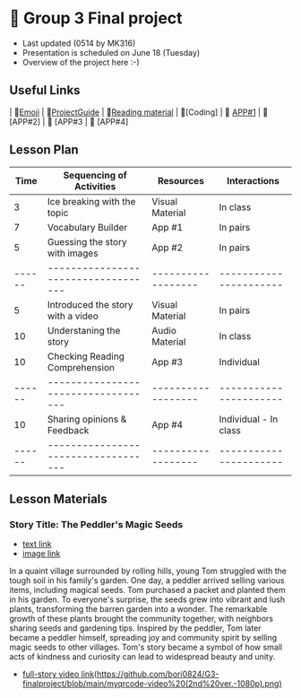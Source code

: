 # 📙 Group 3 Final project 
+ Last updated (0514 by MK316)
+ Presentation is scheduled on June 18 (Tuesday)
+ Overview of the project here :-)

## Useful Links
| 🔸[Emoji](https://gist.github.com/rxaviers/7360908) | 🔸[ProjectGuide](https://github.com/MK316/Spring2024/blob/main/DLTESOL/project/README.md) | 🔸[Reading material](https://raw.githubusercontent.com/MK316/Spring2024/main/DLTESOL/project/story03.txt) | 🔸[Coding] | 🔸 [APP#1](https://bori0824-ImageUnscrambling.hf.space)  | 🔸 [APP#2] | 🔸 [APP#3 | 🔸 [APP#4]

## Lesson Plan

|  Time |     Sequencing of Activities      |    Resources     |      Interactions     |
|-------|-----------------------------------|------------------| ----------------------|
|   3   |    Ice breaking with the topic    | Visual Material  |        In class       |
|   7   |        Vocabulary Builder         |       App #1     |        In pairs       |     
|   5   |  Guessing the story with images   |       App #2     |        In pairs       |  
|------ |-----------------------------------|------------------| ----------------------|   
|   5   | Introduced the story with a video | Visual Material  |        In pairs       |
|  10   |       Understaning the story      |  Audio Material  |        In class       |     
|  10   |  Checking Reading Comprehension   |       App #3     |       Individual      | 
|------ |-----------------------------------|------------------| ----------------------|   
|  10   |   Sharing opinions & Feedback     |       App #4     | Individual - In class |     
|------ |-----------------------------------|------------------| ----------------------| 

## Lesson Materials

### Story Title: The Peddler's Magic Seeds 
+ [text link](https://raw.githubusercontent.com/MK316/Spring2024/main/DLTESOL/project/story03.txt)
+ [image link](https://github.com/MK316/Spring2024/blob/main/DLTESOL/project/Story03.png) 

**<Synopsis>**
In a quaint village surrounded by rolling hills, young Tom struggled with the tough soil in his family's garden. One day, a peddler arrived selling various items, including magical seeds. Tom purchased a packet and planted them in his garden. To everyone's surprise, the seeds grew into vibrant and lush plants, transforming the barren garden into a wonder. The remarkable growth of these plants brought the community together, with neighbors sharing seeds and gardening tips. Inspired by the peddler, Tom later became a peddler himself, spreading joy and community spirit by selling magic seeds to other villages. Tom's story became a symbol of how small acts of kindness and curiosity can lead to widespread beauty and unity.
+ [full-story video link]( https://ai.invideo.io/watch/O5Q4fOeVnoH )(https://github.com/bori0824/G3-finalproject/blob/main/myqrcode-video%20(2nd%20ver.-1080p).png)
